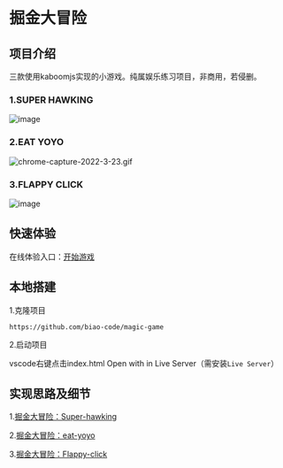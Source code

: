 # 掘金大冒险

## 项目介绍

三款使用kaboomjs实现的小游戏。纯属娱乐练习项目，非商用，若侵删。

### 1.SUPER HAWKING

![image](https://p3-juejin.byteimg.com/tos-cn-i-k3u1fbpfcp/3286ca928a114b109ae67a7673404878~tplv-k3u1fbpfcp-watermark.image?)

### 2.EAT YOYO

![chrome-capture-2022-3-23.gif](https://github.com/biao-code/magic-game/blob/062cc36f683e892a51d40dcbcd53bc76152c6370/assets/gif/yoyo.gif)

### 3.FLAPPY CLICK

![image](https://p9-juejin.byteimg.com/tos-cn-i-k3u1fbpfcp/33bb60e8497c44c7bb87a34d65320898~tplv-k3u1fbpfcp-watermark.image?)


## 快速体验

在线体验入口：[开始游戏](https://biao-code.github.io/magic-game/)



## 本地搭建

1.克隆项目

`https://github.com/biao-code/magic-game`

2.启动项目

vscode右键点击index.html Open with in Live Server（需安装`Live Server`）

## 实现思路及细节

1.[掘金大冒险：Super-hawking](https://juejin.cn/post/7089802999861608455/)

2.[掘金大冒险：eat-yoyo](https://juejin.cn/post/7089802377280110629)

3.[掘金大冒险：Flappy-click](https://juejin.cn/post/7089802664585723911/)
